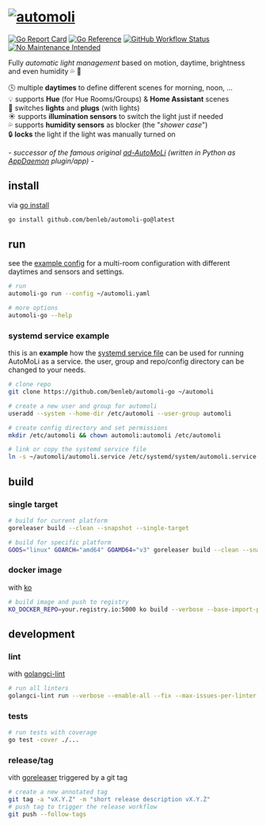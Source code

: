 # [![automoli](https://socialify.git.ci/benleb/automoli-go/image?description=1&font=KoHo&forks=1&language=1&logo=https%3A%2F%2Femojipedia-us.s3.dualstack.us-west-1.amazonaws.com%2Fthumbs%2F240%2Fapple%2F237%2Felectric-light-bulb_1f4a1.png&owner=1&pulls=1&stargazers=1&theme=Light)](https://github.com/benleb/automoli-go)

<!-- # AutoMoLi - **Auto**matic **Mo**tion **Li**ghts -->

[![Go Report Card](https://goreportcard.com/badge/github.com/benleb/automoli-go)](https://goreportcard.com/report/github.com/benleb/automoli-go) [![Go Reference](https://pkg.go.dev/badge/github.com/benleb/automoli-go.svg)](https://pkg.go.dev/github.com/benleb/automoli-go) [![GitHub Workflow Status](https://img.shields.io/github/actions/workflow/status/benleb/automoli-go/build.yml
)](https://github.com/benleb/automoli-go/actions/workflows/build.yml) [![No Maintenance Intended](http://unmaintained.tech/badge.svg)](http://unmaintained.tech/)

Fully *automatic light management* based on motion, daytime, brightness and even humidity 💦 🚿  

🕓 multiple **daytimes** to define different scenes for morning, noon, ...  
💡 supports **Hue** (for Hue Rooms/Groups) & **Home Assistant** scenes  
🔌 switches **lights** and **plugs** (with lights)  
☀️ supports **illumination sensors** to switch the light just if needed  
💦 supports **humidity sensors** as blocker (the "*shower case*")  
🔒 **locks** the light if the light was manually turned on  
<!-- not yet implemented in the go version: -->
<!-- 🔍 **automatic** discovery of **lights** and **sensors**   -->
<!-- ⛰️ **stable** and **tested** by many people with different homes   -->  

*- successor of the famous original [ad-AutoMoLi](https://github.com/benleb/ad-automoli) (written in Python as [AppDaemon](https://github.com/AppDaemon/appdaemon) plugin/app) -*

## install

via [go install](https://go.dev/ref/mod#go-install)

```bash
go install github.com/benleb/automoli-go@latest
```

## run

see the [example config](automoli.yaml) for a multi-room configuration with different daytimes and sensors and settings.

```bash
# run
automoli-go run --config ~/automoli.yaml

# more options
automoli-go --help
```

### systemd service example

this is an **example** how the [systemd service file](automoli.service) can be used for running AutoMoLi as a service. the user, group and repo/config directory can be changed to your needs.

```bash
# clone repo
git clone https://github.com/benleb/automoli-go ~/automoli

# create a new user and group for automoli
useradd --system --home-dir /etc/automoli --user-group automoli

# create config directory and set permissions
mkdir /etc/automoli && chown automoli:automoli /etc/automoli

# link or copy the systemd service file
ln -s ~/automoli/automoli.service /etc/systemd/system/automoli.service
```

## build

### single target

```bash
# build for current platform
goreleaser build --clean --snapshot --single-target

# build for specific platform
GOOS="linux" GOARCH="amd64" GOAMD64="v3" goreleaser build --clean --snapshot --single-target
```

### docker image

with [ko](https://ko.build)

```bash
# build image and push to registry
KO_DOCKER_REPO=your.registry.io:5000 ko build --verbose --base-import-paths --tags dev
```

## development

### lint

with [golangci-lint](https://golangci-lint.run)

```bash
# run all linters
golangci-lint run --verbose --enable-all --fix --max-issues-per-linter 0 --max-same-issues 0
```

### tests

```bash
# run tests with coverage
go test -cover ./...
```

### release/tag

vith [goreleaser](https://goreleaser.com) triggered by a git tag

```bash
# create a new annotated tag
git tag -a "vX.Y.Z" -m "short release description vX.Y.Z"
# push tag to trigger the release workflow
git push --follow-tags
```
